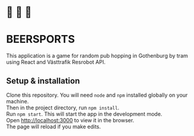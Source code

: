 # :ferris_wheel: :beers: :trolleybus:

# BEERSPORTS

This application is a game for random pub hopping in Gothenburg by tram using React and Västtrafik Resrobot API.

## Setup & installation
Clone this repository. You will need `node` and `npm` installed globally on your machine.<br/> 
Then in the project directory, run `npm install`.<br/> 
Run `npm start`. This will start the app in the development mode.<br/> 
Open [http://localhost:3000](http://localhost:3000) to view it in the browser.<br/> 
The page will reload if you make edits.

